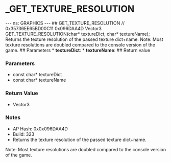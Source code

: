# _GET_TEXTURE_RESOLUTION

--- ns: GRAPHICS --- ## GET_TEXTURE_RESOLUTION  // 0x35736EE65BD00C11 0x096DAA4D Vector3 GET_TEXTURE_RESOLUTION(char* textureDict, char* textureName);  Returns the texture resolution of the passed texture dict+name. Note: Most texture resolutions are doubled compared to the console version of the game.  ## Parameters * **textureDict**: * **textureName**:  ## Return value

### Parameters
* const char* textureDict
* const char* textureName

### Return Value
* Vector3

### Notes
* AP Hash: 0x0x096DAA4D
* Build: 323
* Returns the texture resolution of the passed texture dict+name.

Note: Most texture resolutions are doubled compared to the console version of the game.

